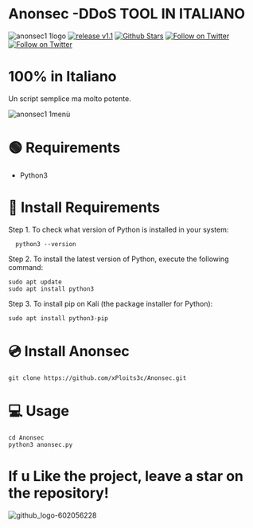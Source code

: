 # Anonsec -DDoS TOOL IN ITALIANO
![anonsec1 1logo](https://github.com/xPloits3c/Anonsec/assets/153435050/ffd0df7c-ad15-4b74-acec-26d269102428)
[![release v1.1 ](https://img.shields.io/badge/release-v1.1-green.svg?style=flat-square)](https://github.com/xPloits3c/Anonsec/releases/)
[![Github Stars](https://img.shields.io/github/stars/xPloits3c/anonsec.svg?style=social&label=Stars)](https://github.com/xPloits3c/Anonsec/)
[![Follow on Twitter](https://img.shields.io/twitter/follow/AnonSecIta.svg?style=social&label=AnonSecIta)](https://twitter.com/AnonSecIta/)
[![Follow on Twitter](https://img.shields.io/twitter/follow/ANOVNI1.svg?style=social&label=ANOVNI1)](https://twitter.com/ANOVNI1/)


 
# 100% in Italiano
Un script semplice ma molto potente.
 
![anonsec1 1menù](https://github.com/xPloits3c/Anonsec/assets/153435050/72b3d597-39ed-491d-a761-6c770ba3211c)


# 🟢 Requirements
- Python3

# 🔧 Install Requirements
Step 1. To check what version of Python is installed in your system:

      python3 --version
Step 2. To install the latest version of Python, execute the following command:

    sudo apt update
    sudo apt install python3
Step 3. To install pip on Kali (the package installer for Python):

    sudo apt install python3-pip
 
# 💿 Install Anonsec 
    git clone https://github.com/xPloits3c/Anonsec.git
   
# 💻 Usage
    cd Anonsec
    python3 anonsec.py
    
# If u Like the project, leave a star on the repository!
![github_logo-602056228](https://github.com/xPloits3c/Revolt/assets/153435050/58620e25-748f-44ea-80a9-fc3797fcfa49)

